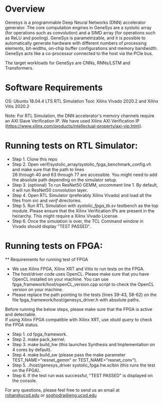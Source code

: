 # Overview

Genesys is a programmable Deep Neural Networks (DNN) accelerator generator. The core computation engines in GeneSys 
are a systolic array (for operations such as convolution) and a SIMD array (for operations such as ReLU and pooling). 
GeneSys is parametrizable, and it is possible to automatically generate hardware with different numbers of processing 
elements, bit-widths, on-chip buffer configurations and memory bandwidth. GeneSys acts like a co-processor connected 
to the host via the PCIe bus.

The target workloads for GeneSys are CNNs, RNNs/LSTM and Transformers.

# Software Requirements

OS: Ubuntu 18.04.4 LTS
RTL Simulation Tool: Xilinx Vivado 2020.2 and Xilinx Vitis 2020.2

Note: For RTL Simulation, the DNN accelerator's memory channels require an AXI Slave Verification IP. 
      We have used Xilinx AXI Verification IP (https://www.xilinx.com/products/intellectual-property/axi-vip.html).
      

# Running tests on RTL Simulator:

* Step 1. Clone this repo <br />
* Step 2. Open verif/systolic_array/systolic_fpga_benchmark_config.vh and make sure that the path to lines  <br />
        26 through 40 and 63 through 77 are accessible. You might need to add the absolute path depending on
        the simulator setup.<br />
* Step 3. (optional) To run ResNet50 GEMM, uncomment line 1. By default, it will run ResNet50 convolution layer.<br />
* Step 4. Open RTL Simulator (preferably Xilinx Vivado) and load all the files from *src* and *verif* directories.<br />
* Step 5. Run RTL Simulation with *systolic_fpga_tb.sv* testbench as the top module. Please ensure that the Xilinx 
        Verification IPs are present in the heirarchy. This might require a Xilinx Vivado License. <br />
* Step 6. Once the simulation is over, the TCL Command window in Vivado should display "TEST PASSED". <br />


# Running tests on FPGA:

** Requirements for running test of FPGA <br />
- We use Xilinx FPGA, Xilinx XRT and Vitis to run tests on the FPGA. <br />
- The host/driver code uses OpenCL. Please make sure that you have OpenCL installed on your machine.
  You can use fpga_framework/host/openCL_version.cpp script to check the OpenCL version on your machine. <br />
- Please replace the path pointing to the tests (lines 39-43, 58-62) on the file fpga_framework/host/genesys_driver.h with absolute paths. <br />

Before running the below steps, please make sure that the FPGA is active and detectable. <br />
If using Xilinx FPGA compatible with Xilinx XRT, use _xbutil_ _query_ to check the FPGA status. <br />

* Step 1. cd fpga_framework. <br />
* Step 2. make pack_kernel. <br /> 
* Step 3. make build_hw (this launches Synthesis and Implementation on 4 cores by default). <br />
* Step 4. make build_sw (please pass the make parameter TEST_NAME="resnet_gemm" or TEST_NAME="resnet_conv"). <br />
* Step 5. ./host/genesys_driver systolic_fpga.hw.xclbin (this runs the test on the FPGA). <br />
* Step 6. If the test run was successful, "TEST PASSED" is displayed on the console. 

For any questions, please feel free to send us an email at <br />
rohan@ucsd.edu or soghodra@eng.ucsd.edu  <br />
